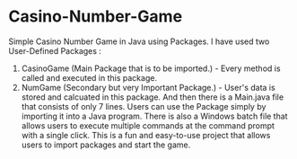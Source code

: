 # Casino-Number-Game
Simple Casino Number Game in Java using Packages.
I have used two User-Defined Packages : 
  1) CasinoGame (Main Package that is to be imported.) - Every method is called and executed in this package.
  2) NumGame (Secondary but very Important Package.) - User's data is stored and calcuated in this package.
 And then there is a Main.java file that consists of only 7 lines. 
 Users can use the Package simply by  importing it into a Java program. 
 There is also  a Windows batch file that allows users to execute multiple commands at the command prompt with a single click. 
 This is a fun and easy-to-use project that allows users to import packages and start the game.
